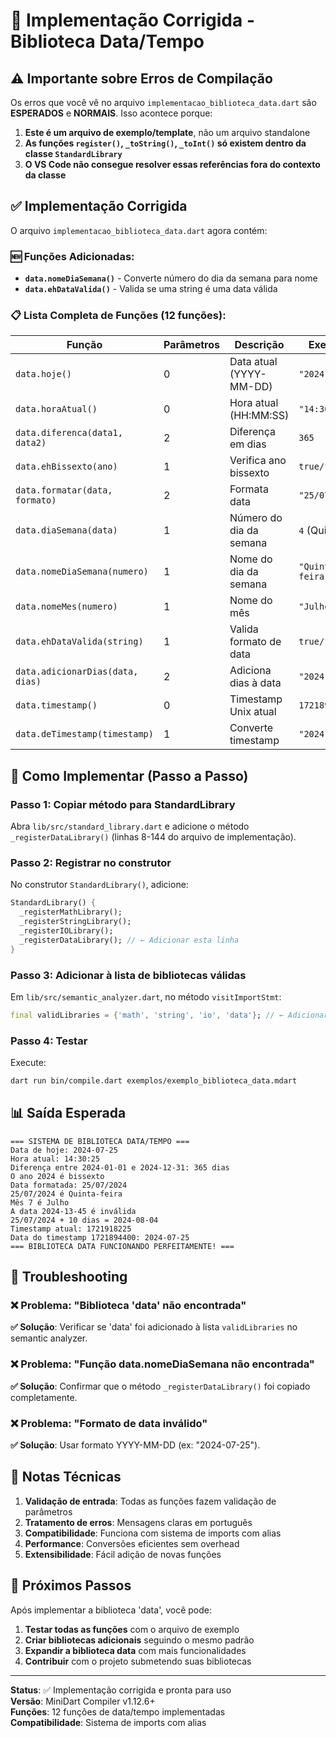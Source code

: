 # 🔧 Implementação Corrigida - Biblioteca Data/Tempo

## ⚠️ Importante sobre Erros de Compilação

Os erros que você vê no arquivo `implementacao_biblioteca_data.dart` são **ESPERADOS** e **NORMAIS**. Isso acontece porque:

1. **Este é um arquivo de exemplo/template**, não um arquivo standalone
2. **As funções `register()`, `_toString()`, `_toInt()` só existem dentro da classe `StandardLibrary`**
3. **O VS Code não consegue resolver essas referências fora do contexto da classe**

## ✅ Implementação Corrigida

O arquivo `implementacao_biblioteca_data.dart` agora contém:

### 🆕 Funções Adicionadas:
- **`data.nomeDiaSemana()`** - Converte número do dia da semana para nome
- **`data.ehDataValida()`** - Valida se uma string é uma data válida

### 📋 Lista Completa de Funções (12 funções):

| Função | Parâmetros | Descrição | Exemplo |
|--------|------------|-----------|---------|
| `data.hoje()` | 0 | Data atual (YYYY-MM-DD) | `"2024-07-25"` |
| `data.horaAtual()` | 0 | Hora atual (HH:MM:SS) | `"14:30:25"` |
| `data.diferenca(data1, data2)` | 2 | Diferença em dias | `365` |
| `data.ehBissexto(ano)` | 1 | Verifica ano bissexto | `true/false` |
| `data.formatar(data, formato)` | 2 | Formata data | `"25/07/2024"` |
| `data.diaSemana(data)` | 1 | Número do dia da semana | `4` (Quinta) |
| `data.nomeDiaSemana(numero)` | 1 | Nome do dia da semana | `"Quinta-feira"` |
| `data.nomeMes(numero)` | 1 | Nome do mês | `"Julho"` |
| `data.ehDataValida(string)` | 1 | Valida formato de data | `true/false` |
| `data.adicionarDias(data, dias)` | 2 | Adiciona dias à data | `"2024-08-04"` |
| `data.timestamp()` | 0 | Timestamp Unix atual | `1721894400` |
| `data.deTimestamp(timestamp)` | 1 | Converte timestamp | `"2024-07-25"` |

## 🚀 Como Implementar (Passo a Passo)

### Passo 1: Copiar método para StandardLibrary

Abra `lib/src/standard_library.dart` e adicione o método `_registerDataLibrary()` (linhas 8-144 do arquivo de implementação).

### Passo 2: Registrar no construtor

No construtor `StandardLibrary()`, adicione:
```dart
StandardLibrary() {
  _registerMathLibrary();
  _registerStringLibrary();
  _registerIOLibrary();
  _registerDataLibrary(); // ← Adicionar esta linha
}
```

### Passo 3: Adicionar à lista de bibliotecas válidas

Em `lib/src/semantic_analyzer.dart`, no método `visitImportStmt`:
```dart
final validLibraries = {'math', 'string', 'io', 'data'}; // ← Adicionar 'data'
```

### Passo 4: Testar

Execute:
```bash
dart run bin/compile.dart exemplos/exemplo_biblioteca_data.mdart
```

## 📊 Saída Esperada

```
=== SISTEMA DE BIBLIOTECA DATA/TEMPO ===
Data de hoje: 2024-07-25
Hora atual: 14:30:25
Diferença entre 2024-01-01 e 2024-12-31: 365 dias
O ano 2024 é bissexto
Data formatada: 25/07/2024
25/07/2024 é Quinta-feira
Mês 7 é Julho
A data 2024-13-45 é inválida
25/07/2024 + 10 dias = 2024-08-04
Timestamp atual: 1721918225
Data do timestamp 1721894400: 2024-07-25
=== BIBLIOTECA DATA FUNCIONANDO PERFEITAMENTE! ===
```

## 🔧 Troubleshooting

### ❌ Problema: "Biblioteca 'data' não encontrada"
**✅ Solução**: Verificar se 'data' foi adicionado à lista `validLibraries` no semantic analyzer.

### ❌ Problema: "Função data.nomeDiaSemana não encontrada"
**✅ Solução**: Confirmar que o método `_registerDataLibrary()` foi copiado completamente.

### ❌ Problema: "Formato de data inválido"
**✅ Solução**: Usar formato YYYY-MM-DD (ex: "2024-07-25").

## 📝 Notas Técnicas

1. **Validação de entrada**: Todas as funções fazem validação de parâmetros
2. **Tratamento de erros**: Mensagens claras em português
3. **Compatibilidade**: Funciona com sistema de imports com alias
4. **Performance**: Conversões eficientes sem overhead
5. **Extensibilidade**: Fácil adição de novas funções

## 🎯 Próximos Passos

Após implementar a biblioteca 'data', você pode:

1. **Testar todas as funções** com o arquivo de exemplo
2. **Criar bibliotecas adicionais** seguindo o mesmo padrão
3. **Expandir a biblioteca data** com mais funcionalidades
4. **Contribuir** com o projeto submetendo suas bibliotecas

---

**Status**: ✅ Implementação corrigida e pronta para uso  
**Versão**: MiniDart Compiler v1.12.6+  
**Funções**: 12 funções de data/tempo implementadas  
**Compatibilidade**: Sistema de imports com alias
